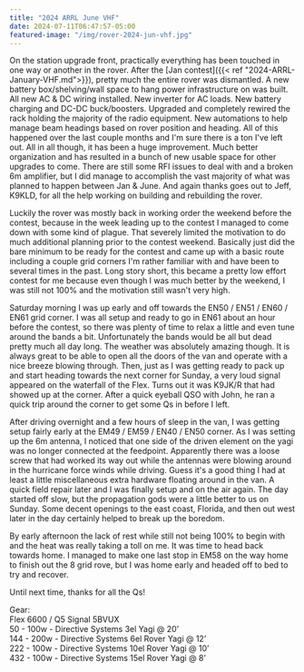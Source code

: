 ```yaml
---
title: "2024 ARRL June VHF"
date: 2024-07-11T06:47:57-05:00
featured-image: "/img/rover-2024-jun-vhf.jpg"
---
```

On the station upgrade front, practically everything has been touched in one way or another in the rover.  After the [Jan contest]({{< ref "2024-ARRL-January-VHF.md">}}), pretty much the entire rover was dismantled.  A new battery box/shelving/wall space to hang power infrastructure on was built.  All new AC & DC wiring installed.  New inverter for AC loads.  New battery charging and DC-DC buck/boosters.  Upgraded and completely rewired the rack holding the majority of the radio equipment.  New automations to help manage beam headings based on rover position and heading.  All of this happened over the last couple months and I'm sure there is a ton I've left out.  All in all though, it has been a huge improvement.  Much better organization and has resulted in a bunch of new usable space for other upgrades to come.  There are still some RFI issues to deal with and a broken 6m amplifier, but I did manage to accomplish the vast majority of what was planned to happen between Jan & June.  And again thanks goes out to Jeff, K9KLD, for all the help working on building and rebuilding the rover.

Luckily the rover was mostly back in working order the weekend before the contest, because in the week leading up to the contest I managed to come down with some kind of plague.  That severely limited the motivation to do much additional planning prior to the contest weekend.  Basically just did the bare minimum to be ready for the contest and came up with a basic route including a couple grid corners I'm rather familiar with and have been to several times in the past.  Long story short, this became a pretty low effort contest for me because even though I was much better by the weekend, I was still not 100% and the motivation still wasn't very high.

Saturday morning I was up early and off towards the EN50 / EN51 / EN60 / EN61 grid corner.  I was all setup and ready to go in EN61 about an hour before the contest, so there was plenty of time to relax a little and even tune around the bands a bit.  Unfortunately the bands would be all but dead pretty much all day long.  The weather was absolutely amazing though.  It is always great to be able to open all the doors of the van and operate with a nice breeze blowing through.  Then, just as I was getting ready to pack up and start heading towards the next corner for Sunday, a very loud signal appeared on the waterfall of the Flex.  Turns out it was K9JK/R that had showed up at the corner.  After a quick eyeball QSO with John, he ran a quick trip around the corner to get some Qs in before I left.

After driving overnight and a few hours of sleep in the van, I was getting setup fairly early at the EM49 / EM59 / EN40 / EN50 corner.  As I was setting up the 6m antenna, I noticed that one side of the driven element on the yagi was no longer connected at the feedpoint.  Apparently there was a loose screw that had worked its way out while the antennas were blowing around in the hurricane force winds while driving.  Guess it's a good thing I had at least a little miscellaneous extra hardware floating around in the van.  A quick field repair later and I was finally setup and on the air again.  The day started off slow, but the propagation gods were a little better to us on Sunday.  Some decent openings to the east coast, Florida, and then out west later in the day certainly helped to break up the boredom.

By early afternoon the lack of rest while still not being 100% to begin with and the heat was really taking a toll on me.  It was time to head back towards home.  I managed to make one last stop in EM58 on the way home to finish out the 8 grid rove, but I was home early and headed off to bed to try and recover.

Until next time, thanks for all the Qs!

Gear:\
Flex 6600 / Q5 Signal 5BVUX\
50 - 100w - Directive Systems 3el Yagi @ 20’\
144 - 200w - Directive Systems 6el Rover Yagi @ 12’\
222 - 100w - Directive Systems 10el Rover Yagi @ 10’\
432 - 100w - Directive Systems 15el Rover Yagi @ 8’

